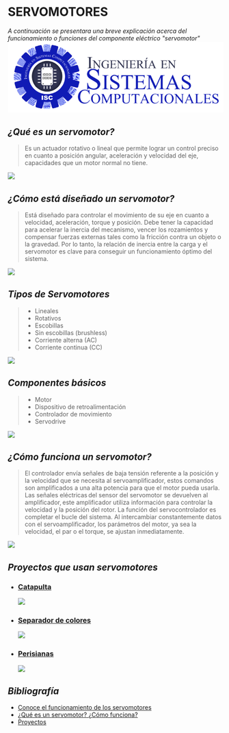 # **SERVOMOTORES**
_A continuación se presentara una breve explicación acerca del funcionamiento o funciones del componente eléctrico "servomotor"_
![](Imagenes/TEC.png)
## *¿Qué es un servomotor?*
>Es un actuador rotativo o lineal que permite lograr un control preciso en cuanto a posición angular, aceleración y velocidad del eje, capacidades que un motor normal no tiene.

![](https://hispapanels.com/tienda/2203-large_default/servomotor-sg90.jpg)

## *¿Cómo está diseñado un servomotor?*
>Está diseñado para controlar el movimiento de su eje en cuanto a velocidad, aceleración, torque y posición. Debe tener la capacidad para acelerar la inercia del mecanismo, vencer los rozamientos y compensar fuerzas externas tales como la fricción contra un objeto o la gravedad. Por lo tanto, la relación de inercia entre la carga y el servomotor es clave para conseguir un funcionamiento óptimo del sistema.

![](https://rantec.mx/wp-content/uploads/2023/09/10543-600x600.png)

## *Tipos de Servomotores*
>- Lineales
>- Rotativos
>- Escobillas
>- Sin escobillas (brushless)
>- Corriente alterna (AC)
>- Corriente continua (CC)

![](https://i0.wp.com/www.ingmecafenix.com/wp-content/uploads/2017/04/Tipos-de-servomotores.webp?resize=683%2C384&ssl=1)

## *Componentes básicos*
>- Motor
>- Dispositivo de retroalimentación 
>- Controlador de movimiento
>- Servodrive

![](https://foto.askix.com/upload/a/69/a69a86e2ea95ee4c00fdb1f8ae54864b.jpg)

## *¿Cómo funciona un servomotor?*
> El controlador envía señales de baja tensión referente a la posición y la velocidad que se necesita al servoamplificador, estos comandos son amplificados a una alta potencia para que el motor pueda usarla. Las señales eléctricas del sensor del servomotor se devuelven al amplificador, este amplificador utiliza información para controlar la velocidad y la posición del rotor. La función del servocontrolador es completar el bucle del sistema. Al intercambiar constantemente datos con el servoamplificador, los parámetros del motor, ya sea la velocidad, el par o el torque, se ajustan inmediatamente.

![](https://www.neoteo.com/wp-content/uploads/2018/05/logo-35-758x617.jpg)

## *Proyectos que usan servomotores*
- ### [Catapulta](https://maker.pro/arduino/projects/arduino-servo-catapult) 

  ![](https://maker.pro/storage/5521719/thumb/55217190f7ffaf66e197137762b79392.jpeg)
- ### [Separador de colores](https://howtomechatronics.com/projects/arduino-color-sorter-project/) 

  ![](https://i.ytimg.com/vi/g3i51hdfLaw/maxresdefault.jpg) 
- ### [Perisianas](https://www.instructables.com/Voice-Activated-Arduino-Blinds) 

  ![](https://content.instructables.com/FUL/CJXA/JACTPV33/FULCJXAJACTPV33.png?auto=webp&frame=1&width=1024&height=1024&fit=bounds&md=4ec953c140d0bf2639595e8169c3f048)

## *Bibliografía*
 * [Conoce el funcionamiento de los servomotores](https://urany.net/blog/conoce-el-funcionamiento-de-los-servomotores#:~:text=Un%20servomotor%20es%20un%20actuador,un%20motor%20normal%20no%20tiene)
 * [¿Qué es un servomotor? ¿Cómo funciona?](https://www.electronicboard.es/que-es-un-servomotor-como-funciona/#%C2%BFComo_funcionan_los_servomotores)
 * [Proyectos](https://www.xataka.com/makers/46-proyectos-makers-para-hacer-verano-arduino-raspberry-pi)
